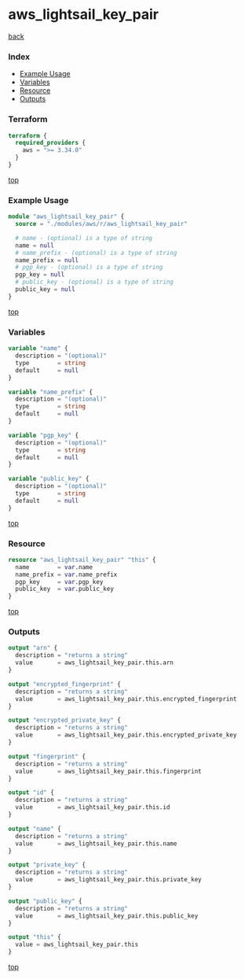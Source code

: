 # aws_lightsail_key_pair

[back](../aws.md)

### Index

- [Example Usage](#example-usage)
- [Variables](#variables)
- [Resource](#resource)
- [Outputs](#outputs)

### Terraform

```terraform
terraform {
  required_providers {
    aws = ">= 3.34.0"
  }
}
```

[top](#index)

### Example Usage

```terraform
module "aws_lightsail_key_pair" {
  source = "./modules/aws/r/aws_lightsail_key_pair"

  # name - (optional) is a type of string
  name = null
  # name_prefix - (optional) is a type of string
  name_prefix = null
  # pgp_key - (optional) is a type of string
  pgp_key = null
  # public_key - (optional) is a type of string
  public_key = null
}
```

[top](#index)

### Variables

```terraform
variable "name" {
  description = "(optional)"
  type        = string
  default     = null
}

variable "name_prefix" {
  description = "(optional)"
  type        = string
  default     = null
}

variable "pgp_key" {
  description = "(optional)"
  type        = string
  default     = null
}

variable "public_key" {
  description = "(optional)"
  type        = string
  default     = null
}
```

[top](#index)

### Resource

```terraform
resource "aws_lightsail_key_pair" "this" {
  name        = var.name
  name_prefix = var.name_prefix
  pgp_key     = var.pgp_key
  public_key  = var.public_key
}
```

[top](#index)

### Outputs

```terraform
output "arn" {
  description = "returns a string"
  value       = aws_lightsail_key_pair.this.arn
}

output "encrypted_fingerprint" {
  description = "returns a string"
  value       = aws_lightsail_key_pair.this.encrypted_fingerprint
}

output "encrypted_private_key" {
  description = "returns a string"
  value       = aws_lightsail_key_pair.this.encrypted_private_key
}

output "fingerprint" {
  description = "returns a string"
  value       = aws_lightsail_key_pair.this.fingerprint
}

output "id" {
  description = "returns a string"
  value       = aws_lightsail_key_pair.this.id
}

output "name" {
  description = "returns a string"
  value       = aws_lightsail_key_pair.this.name
}

output "private_key" {
  description = "returns a string"
  value       = aws_lightsail_key_pair.this.private_key
}

output "public_key" {
  description = "returns a string"
  value       = aws_lightsail_key_pair.this.public_key
}

output "this" {
  value = aws_lightsail_key_pair.this
}
```

[top](#index)